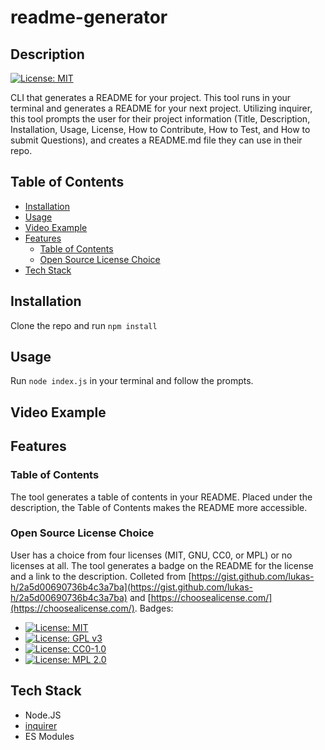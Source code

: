 
# readme-generator <!-- omit in toc -->

## Description <!-- omit in toc -->
[![License: MIT](https://img.shields.io/badge/License-MIT-yellow.svg)](https://opensource.org/licenses/MIT)

CLI that generates a README for your project. This tool runs in your terminal and generates a README for your next project. Utilizing inquirer, this tool prompts the user for their project information (Title, Description, Installation, Usage, License, How to Contribute, How to Test, and How to submit Questions), and creates a README.md file they can use in their repo.

## Table of Contents   <!-- omit in toc -->

- [Installation](#installation)
- [Usage](#usage)
- [Video Example](#video-example)
- [Features](#features)
  - [Table of Contents](#table-of-contents)
  - [Open Source License Choice](#open-source-license-choice)
- [Tech Stack](#tech-stack)

## Installation

Clone the repo and run ```npm install```

## Usage

Run ```node index.js``` in your terminal and follow the prompts.

## Video Example

## Features

### Table of Contents

The tool generates a table of contents in your README. Placed under the description, the Table of Contents makes the README more accessible. 

### Open Source License Choice

User has a choice from four licenses (MIT, GNU, CC0, or MPL) or no licenses at all. The tool generates a badge on the README for the license and a link to the description. Colleted from [https://gist.github.com/lukas-h/2a5d00690736b4c3a7ba](https://gist.github.com/lukas-h/2a5d00690736b4c3a7ba) and [https://choosealicense.com/](https://choosealicense.com/). Badges:

- [![License: MIT](https://img.shields.io/badge/License-MIT-yellow.svg)](https://opensource.org/licenses/MIT)
- [![License: GPL v3](https://img.shields.io/badge/License-GPLv3-blue.svg)](https://www.gnu.org/licenses/gpl-3.0)
- [![License: CC0-1.0](https://img.shields.io/badge/License-CC0%201.0-lightgrey.svg)](http://creativecommons.org/publicdomain/zero/1.0/)
- [![License: MPL 2.0](https://img.shields.io/badge/License-MPL%202.0-brightgreen.svg)](https://opensource.org/licenses/MPL-2.0)
  
## Tech Stack

- Node.JS
- [inquirer](https://www.npmjs.com/package/inquirer)
- ES Modules
